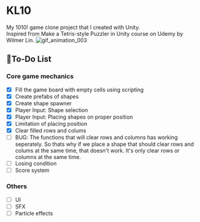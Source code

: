 # KL10
My 1010! game clone project that I created with Unity.<br>
Inspired from Make a Tetris-style Puzzler in Unity course on Udemy by Wilmer Lin.
![gif_animation_003](https://user-images.githubusercontent.com/55895206/158063210-defc28f8-c7dd-447d-a73f-f9c9dda15fd8.gif)

## 📝To-Do List
### Core game mechanics
- [x] Fill the game board with empty cells using scripting
- [x] Create prefabs of shapes
- [x] Create shape spawner
- [x] Player Input: Shape selection
- [x] Player Input: Placing shapes on proper position
- [x] Limitation of placing position
- [x] Clear filled rows and colums
- [ ] BUG: The functions that will clear rows and columns has working seperately. So thats why if we place a shape that should clear rows and colums at the same time, that doesn't work. It's only clear rows or columns at the same time.
- [ ] Losing condition
- [ ] Score system
### Others
- [ ] UI
- [ ] SFX
- [ ] Particle effects
